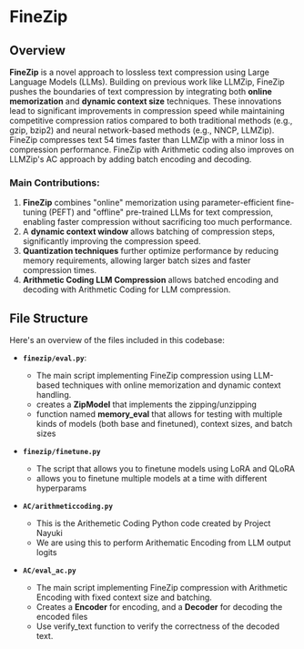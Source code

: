 # FineZip

## Overview
**FineZip** is a novel approach to lossless text compression using Large Language Models (LLMs). Building on previous work like LLMZip, FineZip pushes the boundaries of text compression by integrating both **online memorization** and **dynamic context size** techniques. These innovations lead to significant improvements in compression speed while maintaining competitive compression ratios compared to both traditional methods (e.g., gzip, bzip2) and neural network-based methods (e.g., NNCP, LLMZip). FineZip compresses text 54 times faster than LLMZip with a minor loss in compression performance. FineZip with Arithmetic coding also improves on LLMZip's AC approach by adding batch encoding and decoding.

### Main Contributions:
1. **FineZip** combines "online" memorization using parameter-efficient fine-tuning (PEFT) and "offline" pre-trained LLMs for text compression, enabling faster compression without sacrificing too much performance.
2. A **dynamic context window** allows batching of compression steps, significantly improving the compression speed.
3. **Quantization techniques** further optimize performance by reducing memory requirements, allowing larger batch sizes and faster compression times.
4. **Arithmetic Coding LLM Compression** allows batched encoding and decoding with Arithmetic Coding for LLM compression.

## File Structure
Here's an overview of the files included in this codebase:

- **`finezip/eval.py`**:  
  - The main script implementing FineZip compression using LLM-based techniques with online memorization and dynamic context handling. 
  - creates a **ZipModel** that implements the zipping/unzipping
  - function named **memory_eval** that allows for testing with multiple kinds of models (both base and finetuned), context sizes, and batch sizes

- **`finezip/finetune.py`**
  - The script that allows you to finetune models using LoRA and QLoRA
  - allows you to finetune multiple models at a time with different hyperparams
 
- **`AC/arithmeticcoding.py`**
  - This is the Arithemetic Coding Python code created by Project Nayuki
  - We are using this to perform Arithematic Encoding from LLM output logits

- **`AC/eval_ac.py`**
  - The main script implementing FineZip compression with Arithmetic Encoding with fixed context size and batching.
  - Creates a **Encoder** for encoding, and a **Decoder** for decoding the encoded files
  - Use verify_text function to verify the correctness of the decoded text.


